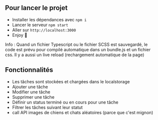 ## Pour lancer le projet
- Installer les dépendances avec `npm i`
- Lancer le serveur `npm start`
- Aller sur `http://localhost:3000`
- Enjoy 🚀

Info : Quand un fichier Typescript ou le fichier SCSS est sauvegardé,
le code est prévu pour compilé automatique dans un bundle.js et un fichier css.
Il y a aussi un live reload (rechargement automatique de la page)

## Fonctionnalités

- Les tâches sont stockées et chargées dans le localstorage
- Ajouter une tâche
- Modifier une tâche
- Supprimer une tâche
- Définir un status terminé ou en cours pour une tâche
- Filtrer les tâches suivant leur statut
- call API images de chiens et chats aléatoires (parce que c'est mignon)